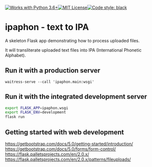[![Works with Python 3.6+](https://img.shields.io/badge/python-3.6%20%7C%203.7%20%7C%203.8%20%7C%203.9-informational.svg)](https://www.python.org/downloads/)[![MIT License](https://img.shields.io/badge/license-MIT-blue.svg)](https://github.com/pikatech/ipaphon/blob/main/LICENSE)[![Code style: black](https://img.shields.io/badge/code%20style-black-000000.svg)](https://github.com/psf/black)
# ipaphon - text to IPA

A skeleton Flask app demonstrating how to process uploaded files.

It will transliterate uploaded text files into IPA (International Phonetic Alphabet).

## Run it with a production server

`waitress-serve --call 'ipaphon.main:wsgi'`

## Run it with the integrated development server

```bash
export FLASK_APP=ipaphon.wsgi
export FLASK_ENV=development
flask run
```

## Getting started with web development

https://getbootstrap.com/docs/5.0/getting-started/introduction/
https://getbootstrap.com/docs/5.0/forms/form-control/
https://flask.palletsprojects.com/en/2.0.x/
https://flask.palletsprojects.com/en/2.0.x/patterns/fileuploads/
